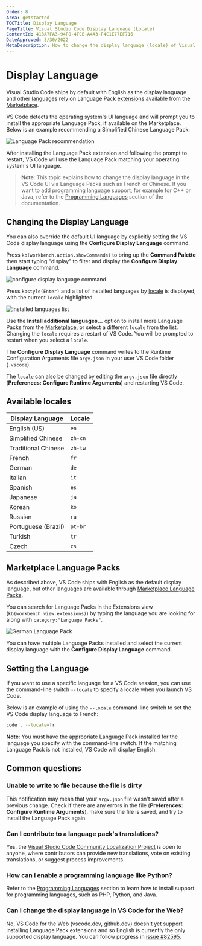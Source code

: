 ```yaml
---
Order: 8
Area: getstarted
TOCTitle: Display Language
PageTitle: Visual Studio Code Display Language (Locale)
ContentId: 413A7FA3-94F8-4FCB-A4A3-F4C1E77EF716
DateApproved: 3/30/2022
MetaDescription: How to change the display language (locale) of Visual Studio Code.
---
```

# Display Language

Visual Studio Code ships by default with English as the display language and other [languages](#available-locales) rely on Language Pack [extensions](/docs/editor/extension-marketplace.md) available from the [Marketplace](https://marketplace.visualstudio.com/search?target=VSCode&category=Language%20Packs&sortBy=Downloads).

 VS Code detects the operating system's UI language and will prompt you to install the appropriate Language Pack, if available on the Marketplace. Below is an example recommending a Simplified Chinese Language Pack:

![Language Pack recommendation](images/locales/lang-pack-recommendation.png)

After installing the Language Pack extension and following the prompt to restart, VS Code will use the Language Pack matching your operating system's UI language.

>**Note**: This topic explains how to change the display language in the VS Code UI via Language Packs such as French or Chinese. If you want to add programming language support, for example for C++ or Java, refer to the [Programming Languages](/docs/languages/overview.md) section of the documentation.

## Changing the Display Language

You can also override the default UI language by explicitly setting the VS Code display language using the **Configure Display Language** command.

Press `kb(workbench.action.showCommands)` to bring up the **Command Palette** then start typing "display" to filter and display the **Configure Display Language** command.

![configure display language command ](images/locales/configure-language-command.png)

Press `kbstyle(Enter)` and a list of installed languages by [locale](#available-locales) is displayed, with the current `locale` highlighted.

![installed languages list](images/locales/installed-languages-list.png)

Use the **Install additional languages...** option to install more Language Packs from the [Marketplace](https://marketplace.visualstudio.com/search?target=VSCode&category=Language%20Packs&sortBy=Downloads), or select a different `locale` from the list. Changing the `locale` requires a restart of VS Code. You will be prompted to restart when you select a `locale`.

The **Configure Display Language** command writes to the Runtime Configuration Arguments file `argv.json` in your user VS Code folder (`.vscode`).

The `locale` can also be changed by editing the `argv.json` file directly (**Preferences: Configure Runtime Arguments**) and restarting VS Code.

## Available locales

Display Language | Locale
-----------------|-------
English (US) | `en`
Simplified Chinese | `zh-cn`
Traditional Chinese | `zh-tw`
French | `fr`
German | `de`
Italian | `it`
Spanish | `es`
Japanese | `ja`
Korean | `ko`
Russian | `ru`
Portuguese (Brazil) | `pt-br`
Turkish | `tr`
Czech | `cs`

## Marketplace Language Packs

As described above, VS Code ships with English as the default display language, but other languages are available through [Marketplace Language Packs](https://marketplace.visualstudio.com/search?target=VSCode&category=Language%20Packs&sortBy=Downloads).

You can search for Language Packs in the Extensions view (`kb(workbench.view.extensions)`) by typing the language you are looking for along with `category:"Language Packs"`.

![German Language Pack](images/locales/german-language-pack.png)

You can have multiple Language Packs installed and select the current display language with the **Configure Display Language** command.

## Setting the Language

If you want to use a specific language for a VS Code session, you can use the command-line switch `--locale` to specify a locale when you launch VS Code.

Below is an example of using the `--locale` command-line switch to set the VS Code display language to French:

```bash
code . --locale=fr
```

**Note**: You must have the appropriate Language Pack installed for the language you specify with the command-line switch. If the matching Language Pack is not installed, VS Code will display English.

## Common questions

### Unable to write to file because the file is dirty

This notification may mean that your `argv.json` file wasn't saved after a previous change. Check if there are any errors in the file (**Preferences: Configure Runtime Arguments**), make sure the file is saved, and try to install the Language Pack again.

### Can I contribute to a language pack's translations?

Yes, the [Visual Studio Code Community Localization Project](https://aka.ms/vscodeloc) is open to anyone, where contributors can provide new translations, vote on existing translations, or suggest process improvements.

### How can I enable a programming language like Python?

Refer to the [Programming Languages](/docs/languages/overview.md) section to learn how to install support for programming languages, such as PHP, Python, and Java.

### Can I change the display language in VS Code for the Web?

No, VS Code for the Web (vscode.dev, github.dev) doesn't yet support installing Language Pack extensions and so English is currently the only supported display language. You can follow progress in [issue #82595](https://github.com/microsoft/vscode/issues/82595).
